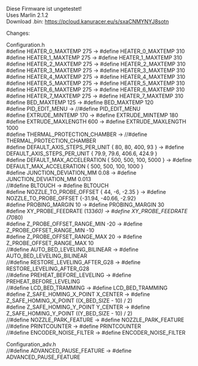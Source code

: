 Diese Firmware ist ungetestet!  
Uses Marlin 2.1.2  
Download .bin: https://pcloud.kanuracer.eu/s/sxaCNMYNYJ8sotn  

Changes:  
  
Configuration.h  
#define HEATER_0_MAXTEMP 275 -> #define HEATER_0_MAXTEMP 310  
#define HEATER_1_MAXTEMP 275 -> #define HEATER_1_MAXTEMP 310  
#define HEATER_2_MAXTEMP 275 -> #define HEATER_2_MAXTEMP 310  
#define HEATER_3_MAXTEMP 275 -> #define HEATER_3_MAXTEMP 310  
#define HEATER_4_MAXTEMP 275 -> #define HEATER_4_MAXTEMP 310  
#define HEATER_5_MAXTEMP 275 -> #define HEATER_5_MAXTEMP 310  
#define HEATER_6_MAXTEMP 275 -> #define HEATER_6_MAXTEMP 310  
#define HEATER_7_MAXTEMP 275 -> #define HEATER_7_MAXTEMP 310  
#define BED_MAXTEMP      125 -> #define BED_MAXTEMP      120  
#define PID_EDIT_MENU -> //#define PID_EDIT_MENU  
#define EXTRUDE_MINTEMP 170 -> #define EXTRUDE_MINTEMP 180  
#define EXTRUDE_MAXLENGTH 600 -> #define EXTRUDE_MAXLENGTH 1000  
#define THERMAL_PROTECTION_CHAMBER -> //#define THERMAL_PROTECTION_CHAMBER  
#define DEFAULT_AXIS_STEPS_PER_UNIT   { 80, 80, 400, 93 } -> #define DEFAULT_AXIS_STEPS_PER_UNIT   { 79.9, 79.6, 406.6, 424.9 }  
#define DEFAULT_MAX_ACCELERATION      { 500, 500, 100, 5000 } -> #define DEFAULT_MAX_ACCELERATION      { 500, 500, 100, 1000 }  
#define JUNCTION_DEVIATION_MM 0.08 -> #define JUNCTION_DEVIATION_MM 0.013   
//#define BLTOUCH -> #define BLTOUCH  
#define NOZZLE_TO_PROBE_OFFSET { 44, -6, -2.35 } -> #define NOZZLE_TO_PROBE_OFFSET {-31.94, -40.66, -2.92}  
#define PROBING_MARGIN 10 -> #define PROBING_MARGIN 30  
#define XY_PROBE_FEEDRATE (133*60) -> #define XY_PROBE_FEEDRATE (70*80)  
#define Z_PROBE_OFFSET_RANGE_MIN -20 -> #define Z_PROBE_OFFSET_RANGE_MIN -10  
#define Z_PROBE_OFFSET_RANGE_MAX 20 -> #define Z_PROBE_OFFSET_RANGE_MAX 10  
//#define AUTO_BED_LEVELING_BILINEAR -> #define AUTO_BED_LEVELING_BILINEAR  
//#define RESTORE_LEVELING_AFTER_G28 -> #define RESTORE_LEVELING_AFTER_G28  
//#define PREHEAT_BEFORE_LEVELING -> #define PREHEAT_BEFORE_LEVELING  
//#define LCD_BED_TRAMMING -> #define LCD_BED_TRAMMING  
#define Z_SAFE_HOMING_X_POINT X_CENTER -> #define Z_SAFE_HOMING_X_POINT ((X_BED_SIZE - 10) / 2)  
#define Z_SAFE_HOMING_Y_POINT Y_CENTER -> #define Z_SAFE_HOMING_Y_POINT ((Y_BED_SIZE - 10) / 2)  
//#define NOZZLE_PARK_FEATURE -> #define NOZZLE_PARK_FEATURE  
//#define PRINTCOUNTER -> #define PRINTCOUNTER  
//#define ENCODER_NOISE_FILTER -> #define ENCODER_NOISE_FILTER  
  
Configuration_adv.h  
//#define ADVANCED_PAUSE_FEATURE -> #define ADVANCED_PAUSE_FEATURE  

